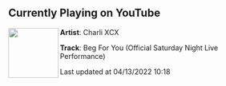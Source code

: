 ## Currently Playing on YouTube

[<img align="left" width="100" src="https://i.ytimg.com/vi/XBZUz4C6kqk/maxresdefault.jpg">](https://www.youtube.com/watch?v=XBZUz4C6kqk)

**Artist**: Charli XCX 

**Track**: Beg For You (Official Saturday Night Live Performance)

Last updated at 04/13/2022 10:18
